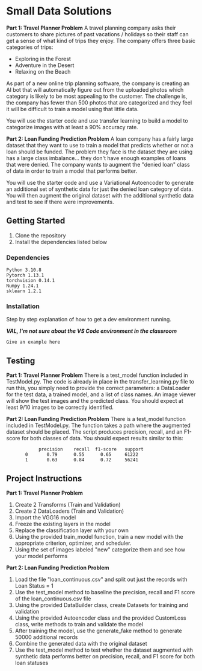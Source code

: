 # Small Data Solutions

**Part 1: Travel Planner Problem**
A travel planning company asks their customers to share pictures of past vacations / holidays so their staff can get a sense of what kind of trips they enjoy. The company offers three basic categories of trips:
- Exploring in the Forest
- Adventure in the Desert
- Relaxing on the Beach 

As part of a new online trip planning software, the company is creating an AI bot that will automatically figure out from the uploaded photos which category is likely to be most appealing to the customer.  The challenge is, the company has fewer than 500 photos that are categorized and they feel it will be difficult to train a model using that little data. 

You will use the starter code and use transfer learning to build a model to categorize images with at least a 90% accuracy rate. 

**Part 2: Loan Funding Prediction Problem**
A loan company has a fairly large dataset that they want to use to train a model that predicts whether or not a loan should be funded.  The problem they face is the dataset they are using has a large class imbalance... they don't have enough examples of loans that were denied. The company wants to augment the "denied loan" class of data in order to train a model that performs better.  

You will use the starter code and use a Variational Autoencoder to generate an additional set of synthetic data for just the denied loan category of data. You will then augment the original dataset with the additional synthetic data and test to see if there were improvements.  

## Getting Started

1. Clone the repository
1. Install the dependencies listed below

### Dependencies

```
Python 3.10.8
Pytorch 1.13.1
torchvision 0.14.1
Numpy 1.24.1
sklearn 1.2.1
```

### Installation

Step by step explanation of how to get a dev environment running.

***VAL, I'm not sure about the VS Code environment in the classroom***

```
Give an example here
```

## Testing

**Part 1: Travel Planner Problem**
There is a test_model function included in TestModel.py. The code is already in place in the transfer_learning.py file to run this, you simply need to provide the correct parameters: a DataLoader for the test data, a trained model, and a list of class names. An image viewer will show the test images and the predicted class.  You should expect at least 9/10 images to be correctly identified.  

**Part 2: Loan Funding Prediction Problem** 
There is a test_model function included in TestModel.py. The function takes a path where the augmented dataset should be placed.  The script produces precision, recall, and an F1-score for both classes of data. You should expect results similar to this:
               
                precision    recall  f1-score   support
           0       0.79      0.55      0.65     61222
           1       0.63      0.84      0.72     56241 


## Project Instructions

**Part 1: Travel Planner Problem**
1. Create 2 Transforms (Train and Validation)
1. Create 2 DataLoaders (Train and Validation)
1. Import the VGG16 model 
1. Freeze the existing layers in the model
1. Replace the classification layer with your own
1. Using the provided train_model function, train a new model with the appropriate criterion, optimizer, and scheduler.
1. Using the set of images labeled "new" categorize them and see how your model performs

**Part 2: Loan Funding Prediction Problem**
1. Load the file "loan_continuous.csv" and split out just the records with Loan Status = 1
1. Use the test_model method to baseline the precision, recall and F1 score of the loan_continuous.csv file
1. Using the provided DataBuilder class, create Datasets for training and validation 
1. Using the provided Autoencoder class and the provided CustomLoss class, write methods to train and validate the model
1. After training the model, use the generate_fake method to generate 50000 additional records
1. Combine the generated data with the original dataset 
1. Use the test_model method to test whether the dataset augmented with synthetic data performs better on precision, recall, and F1 score for both loan statuses

